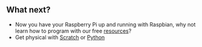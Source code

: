 ## What next?
- Now you have your Raspberry Pi up and running with Raspbian, why not learn how to program with our free [resources](https://www.raspberrypi.org/resources)?
- Get physical with [Scratch](https://projects.raspberrypi.org/en/projects/physical-computing-with-scratch/) or [Python](https://projects.raspberrypi.org/en/projects/physical-computing-with-python/)

